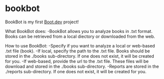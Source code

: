 # bookbot

BookBot is my first [Boot.dev](https://www.boot.dev) project!

What BookBot does: 
-BookBot allows you to analyze books in .txt format. Books can be retrieved from a local diectory or downloaded from the web. 

How to use BookBot: 
-Specify if you want to analyze a local or web-based .txt file (book). 
-If local, specify the path to the .txt file. Books should be stored in the ./books sub-directory. If one does not exist, it will be created for you.
-If web-based, provide the url to the .txt file. These files will be download and stored in the ./books sub-directory.
-Reports are stored in the ./reports sub-directory. If one does not exist, it will be created for you.
